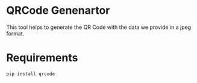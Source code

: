 # QRCode Genenartor

This tool helps to generate the QR Code with the data we provide in a jpeg format.

# Requirements

```console
pip install qrcode
```